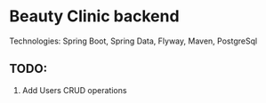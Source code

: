 # Beauty Clinic backend

Technologies:
Spring Boot, Spring Data, Flyway, Maven, PostgreSql

## TODO:
1. Add Users CRUD operations

